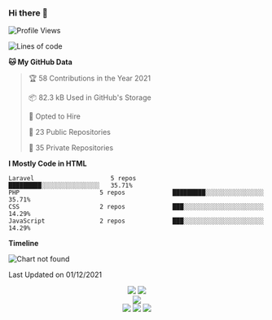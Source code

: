 ### Hi there 👋

<!--
**irabbi360/irabbi360** is a ✨ _special_ ✨ repository because its `README.md` (this file) appears on your GitHub profile.

<a target="_blank" href="https://youtube.com/c/CodingXpress/"><img width="500" align="right" src="https://raw.githubusercontent.com/irabbi360/irabbi360/master/assets/main.jpg"></a>

## 👋 &nbsp; Hey there! I'm Fazle Rabbi

### About Me

I would like to introduce myself as a
‘Full Stack’ web application developer. Because I love to
develop web applications. Working as a web developer with over 3+ years of
experience. Specializing in frontend & backend development. Having an in-depth knowledge of advanced HTML, CSS, JavaScript, JQuery, Ajax, PHP, Laravel, Vuejs, Nuxtjs, Vuex, etc.
Strong background in management and leadership.
<br/>
<br/>
<br/>

<p align="center"> <img src="https://komarev.com/ghpvc/?username=irabbi360" alt="" /> </p>

#### 💻 &nbsp; I'm a Full-stack Web Developer


### 🛠 &nbsp;Tech Stack

##### Language
![PHP](https://img.shields.io/badge/-PHP-333333?style=flat&logo=PHP)
![JavaScript](https://img.shields.io/badge/-JavaScript-333333?style=flat&logo=javascript)

<img alt="Night Coding" src="https://raw.githubusercontent.com/irabbi360/irabbi360/master/assets/night-coding.gif" align="right"/>

##### Frontend
![HTML](https://img.shields.io/badge/-HTML-333333?style=flat&logo=HTML5)
![CSS](https://img.shields.io/badge/-CSS-333333?style=flat&logo=CSS3&logoColor=1572B6)
![JavaScript](https://img.shields.io/badge/-JavaScript-333333?style=flat&logo=javascript)
![jQuery](https://img.shields.io/badge/-jQuery-333333?style=flat&logo=jquery)
![Bootstrap](https://img.shields.io/badge/-Bootstrap-333333?style=flat&logo=bootstrap&logoColor=563D7C)
![Vue.js](https://img.shields.io/badge/-Vue-333333?style=flat&logo=vue)
![Nuxt.js](https://img.shields.io/badge/-Nuxt-333333?style=flat&logo=nuxt)
![React](https://img.shields.io/badge/-React-333333?style=flat&logo=react)

##### Backend
![Laravel](https://img.shields.io/badge/-Laravel-333333?style=flat&logo=laravel)
![Node](https://img.shields.io/badge/-Node-333333?style=flat&logo=Node)

##### DevOps
![Docker](https://img.shields.io/badge/-Docker-333333?style=flat&logo=docker)

##### Editor & IDE
![PhpStorm](https://img.shields.io/badge/-PhpStorm-333333?style=flat&logo=PhpStorm&logoColor=007ACC)
![Visual Studio Code](https://img.shields.io/badge/-Visual%20Studio%20Code-333333?style=flat&logo=visual-studio-code&logoColor=007ACC)
![Sublime](https://img.shields.io/badge/-Sublime-333333?style=flat&logo=sublime-text&logoColor=ff9800)

##### Graphics
![Photoshop](https://img.shields.io/badge/-Photoshop-333333?style=flat&logo=adobe-photoshop)

##### Other tools
![node.js](https://img.shields.io/badge/-node.js-333333?style=flat&logo=node.js)
![NPM](https://img.shields.io/badge/-NPM-333333?style=flat&logo=npm)
![YARN](https://img.shields.io/badge/-YARN-333333?style=flat&logo=yarn)
![Git](https://img.shields.io/badge/-Git-333333?style=flat&logo=git)
![GitHub](https://img.shields.io/badge/-GitHub-333333?style=flat&logo=github)
![Gitlab](https://img.shields.io/badge/-GitHub-333333?style=flat&logo=gitlab)
![Bitbucket](https://img.shields.io/badge/-Bitbucket-333333?style=flat&logo=bitbucket)
![Markdown](https://img.shields.io/badge/-Markdown-333333?style=flat&logo=markdown)


### ⚙️ &nbsp;GitHub Analytics

<p align="center">
    <a href="https://github.com/irabbi360">
    <img src="https://github-readme-stats-eight-theta.vercel.app/api?username=irabbi360&show_icons=true&theme=vue-light&include_all_commits=true&count_private=true" />
    <img src="https://github-readme-stats-eight-theta.vercel.app/api/top-langs/?username=irabbi360" />
     <img src = "https://github-readme-streak-stats.herokuapp.com?user=irabbi360&hide_border=true" width=400>
    </a>
</p>

### 🤝🏻 &nbsp;Connect with Me

<!--START_SECTION:waka-->
![Profile Views](http://img.shields.io/badge/Profile%20Views-0-blue)

![Lines of code](https://img.shields.io/badge/From%20Hello%20World%20I%27ve%20Written-1.1%20million%20lines%20of%20code-blue)

**🐱 My GitHub Data** 

> 🏆 58 Contributions in the Year 2021
 > 
> 📦 82.3 kB Used in GitHub's Storage 
 > 
> 💼 Opted to Hire
 > 
> 📜 23 Public Repositories 
 > 
> 🔑 35 Private Repositories  


**I Mostly Code in HTML** 

```text
Laravel                     5 repos             █████████░░░░░░░░░░░░░░░░   35.71% 
PHP                      5 repos             █████████░░░░░░░░░░░░░░░░   35.71% 
CSS                      2 repos             ███░░░░░░░░░░░░░░░░░░░░░░   14.29% 
JavaScript               2 repos             ███░░░░░░░░░░░░░░░░░░░░░░   14.29%

```


**Timeline**

![Chart not found](https://raw.githubusercontent.com/irabbi360/irabbi360/master/charts/bar_graph.png) 


 Last Updated on 01/12/2021
<!--END_SECTION:waka-->


<p align="center">
    <a href="mailto:fazle08rabbi@gmail.com"><img src="https://img.shields.io/badge/-fazle08rabbi@gmail.com-333333?style=flat-square&logo=Gmail&logoColor=red"/></a>
    <a href="https://codecanyon.net/user/devstarit"><img src="https://img.shields.io/badge/-Envato-0077B5?style=flat-square&logo=envato&logoColor=white"/></a><br/>
    <a href="http://frabbibd.blogspot.com"><img src="https://img.shields.io/badge/-Fazle Rabbi-0077B5?style=flat-square&logo=blogger&logoColor=white"/></a><br/>
    <a href="https://facebook.com/frabbiofficial"><img src="https://img.shields.io/badge/-Fazle Rabbi-1877F2?style=flat-square&logo=facebook&logoColor=white"/></a>
    <a href="https://youtube.com/c/CodingXpress"><img src="https://img.shields.io/badge/-@youtube-1877F2?style=flat-square&logo=youtube&logoColor=white"/></a>
    <a href="https://linkedin.com/in/frabbiofficial"><img src="https://img.shields.io/badge/-Fazle Rabbi-0077B5?style=flat-square&logo=Linkedin&logoColor=white"/></a>
</p>
